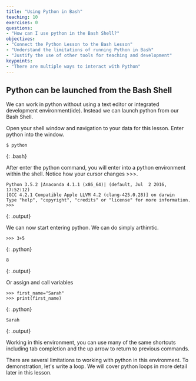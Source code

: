 ```yaml
---
title: "Using Python in Bash"
teaching: 10
exercises: 0
questions:
- "How can I use python in the Bash Shell?"
objectives:
- "Connect the Python Lesson to the Bash Lesson"
- "Understand the limitations of running Python in Bash"
- "Justify the use of other tools for teaching and development"
keypoints:
- "There are multiple ways to interact with Python"
---
```

## Python can be launched from the Bash Shell
We can work in python without using a text editor or integrated development environment(ide). Instead we can launch python from our Bash Shell.

Open your shell window and navigation to your data for this lesson. Enter python into the window.

~~~
$ python
~~~
{: .bash}

After enter the python command, you will enter into a python environment within the shell. Notice how your cursor changes >>>.

~~~
Python 3.5.2 |Anaconda 4.1.1 (x86_64)| (default, Jul  2 2016, 17:52:12)
[GCC 4.2.1 Compatible Apple LLVM 4.2 (clang-425.0.28)] on darwin
Type "help", "copyright", "credits" or "license" for more information.
>>>
~~~
{: .output}

We can now start entering python. We can do simply arthimtic.

~~~
>>> 3+5
~~~
{: .python}

~~~
8
~~~
{: .output}

Or assign and call variables
~~~
>>> first_name="Sarah"
>>> print(first_name)
~~~
{: .python}

~~~
Sarah
~~~
{: .output}

Working in this environment, you can use many of the same shortcuts including tab completion and the up arrow to return to previous commands.

There are several limitations to working with python in this environment. To demonstration, let's write a loop. We will cover python loops in more detail later in this lesson.
